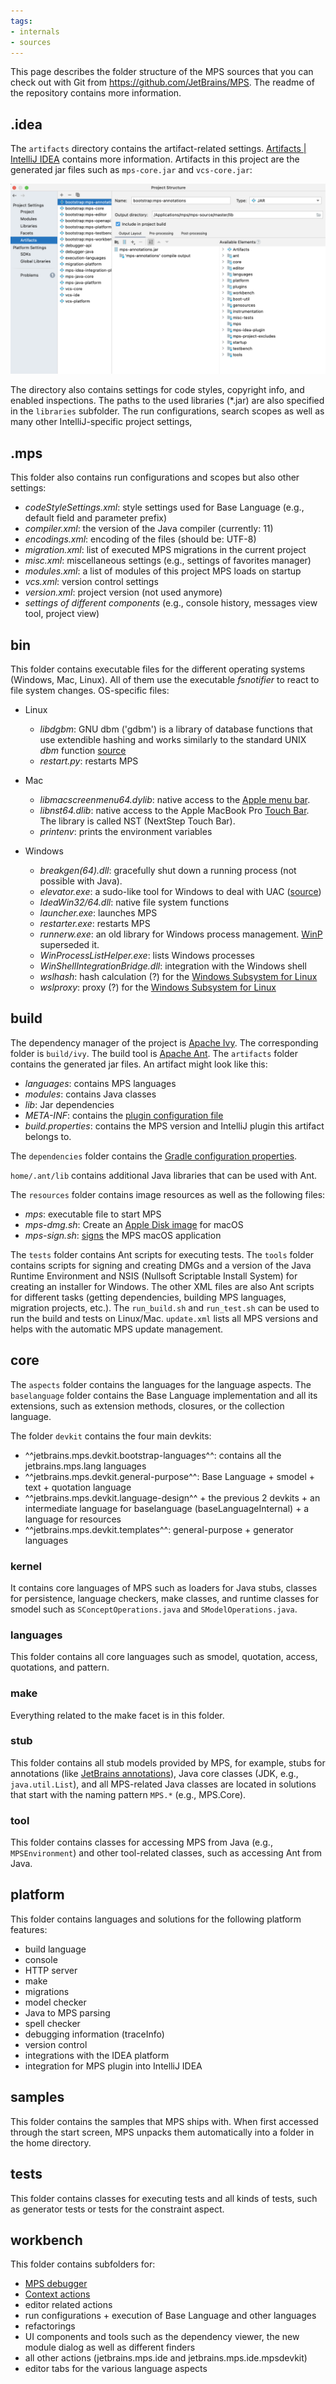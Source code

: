 ```yaml
---
tags:
- internals
- sources
---
```


This page describes the folder structure of the MPS sources that you can check out with Git from https://github.com/JetBrains/MPS.
The readme of the repository contains more information.

## .idea

The `artifacts` directory contains the artifact-related settings. [Artifacts | IntelliJ IDEA](https://www.jetbrains.com/help/idea/working-with-artifacts.html) contains more information. Artifacts in this project are the generated jar files
such as `mps-core.jar` and `vcs-core.jar`:

![mps artifacts dialog](images/mps_artifacts.png)

The directory also contains settings for code styles, copyright info, and enabled inspections. The paths to the used libraries (*.jar) are also specified in the `libraries` subfolder. The run configurations, search scopes as well as
many other IntelliJ-specific project settings,

## .mps

This folder also contains run configurations and scopes but also other settings:

- *codeStyleSettings.xml*: style settings used for Base Language (e.g., default field and parameter prefix)
- *compiler.xml*: the version of the Java compiler (currently: 11)
- *encodings.xml*: encoding of the files (should be: UTF-8)
- *migration.xml*: list of executed MPS migrations in the current project 
- *misc.xml*: miscellaneous settings (e.g., settings of favorites manager)
- *modules.xml*: a list of modules of this project MPS loads on startup
- *vcs.xml*: version control settings
- *version.xml*: project version (not used anymore)
- *settings of different components* (e.g., console history, messages view tool, project view)

## bin

This folder contains executable files for the different operating systems (Windows, Mac, Linux). All of them use the executable *fsnotifier* to react to file system changes. OS-specific files:

- Linux
    - *libdgbm*: GNU dbm ('gdbm') is a library of database functions that use extendible hashing and works similarly to the standard UNIX *dbm* function [source](https://packages.debian.org/de/sid/libgdbm-dev)
    - *restart.py*: restarts MPS

- Mac
    - *libmacscreenmenu64.dylib*: native access to the [Apple menu bar](https://support.apple.com/guide/mac-help/menu-bar-mchlp1446/mac).
    - *libnst64.dlib*: native access to the Apple MacBook Pro [Touch Bar](https://support.apple.com/guide/mac-help/use-the-touch-bar-mchlbfd5b039/mac). The library is called NST (NextStep Touch Bar).
    - *printenv*: prints the environment variables
  
- Windows
    - *breakgen(64).dll*: gracefully shut down a running process (not possible with Java).
    - *elevator.exe*: a sudo-like tool for Windows to deal with UAC ([source](https://stackoverflow.com/questions/53023013/elevator-exe-in-android-studio-update))
    - *IdeaWin32/64.dll*: native file system functions
    - *launcher.exe*: launches MPS
    - *restarter.exe*: restarts MPS
    - *runnerw.exe*: an old library for Windows process management. [WinP](https://github.com/jenkinsci/winp) superseded it.
    - *WinProcessListHelper.exe*: lists Windows processes
    - *WinShellIntegrationBridge.dll*: integration with the Windows shell
    - *wslhash*: hash calculation (?) for the [Windows Subsystem for Linux](https://www.jetbrains.com/help/idea/how-to-use-wsl-development-environment-in-product.html)
    - *wslproxy*: proxy (?) for the [Windows Subsystem for Linux](https://www.jetbrains.com/help/idea/how-to-use-wsl-development-environment-in-product.html)

## build

The dependency manager of the project is [Apache Ivy](https://ant.apache.org/ivy/). The corresponding folder is `build/ivy`.
 The build tool is [Apache Ant](https://ant.apache.org/).
The `artifacts` folder contains the generated jar files. An artifact might look like this:

- *languages*: contains MPS languages
- *modules*: contains Java classes
- *lib*: Jar dependencies
- *META-INF*: contains the [plugin configuration file](https://plugins.jetbrains.com/docs/intellij/plugin-configuration-file.html)
- *build.properties*: contains the MPS version and IntelliJ plugin this artifact belongs to.

The `dependencies` folder contains the [Gradle configuration properties](https://docs.gradle.org/current/userguide/build_environment.html#sec:gradle_configuration_properties).

`home/.ant/lib` contains additional Java libraries that can be used with Ant.

The `resources` folder contains image resources as well as the following files:

- *mps*: executable file to start MPS
- *mps-dmg.sh*: Create an [Apple Disk image](https://www.howtogeek.com/362166/what-is-a-dmg-file-and-how-do-i-use-one/) for macOS
- *mps-sign.sh*: [signs](https://developer.apple.com/library/archive/documentation/Security/Conceptual/CodeSigningGuide/Introduction/Introduction.html) the MPS macOS application

The `tests` folder contains Ant scripts for executing tests.
The `tools` folder contains scripts for signing and creating DMGs and a version of the Java Runtime Environment and NSIS (Nullsoft Scriptable Install System) for creating an installer for Windows.
The other XML files are also Ant scripts for different tasks (getting dependencies, building MPS languages, migration projects, etc.).
The `run_build.sh` and `run_test.sh` can be used to run the build and tests
on Linux/Mac. `update.xml` lists all MPS versions and helps with the automatic MPS update management.

## core

The `aspects` folder contains the languages for the language aspects.
The `baselanguage` folder contains the Base Language implementation and all its extensions, such as extension methods, closures, or the collection language.

The folder `devkit` contains the four main devkits:

- ^^jetbrains.mps.devkit.bootstrap-languages^^: contains all the jetbrains.mps.lang languages
- ^^jetbrains.mps.devkit.general-purpose^^: Base Language + smodel + text +  quotation language
- ^^jetbrains.mps.devkit.language-design^^ + the previous 2 devkits + an intermediate language for baselanguage (baseLanguageInternal) + a language for resources
- ^^jetbrains.mps.devkit.templates^^: general-purpose + generator languages

### kernel

It contains core languages of MPS such as loaders for Java stubs, classes for persistence, language checkers,
make classes, and runtime classes for smodel such as `SConceptOperations.java` and `SModelOperations.java`.  

### languages

This folder contains all core languages such as smodel, quotation, access, quotations, and pattern.

### make

Everything related to the make facet is in this folder.

### stub

This folder contains all stub models provided by MPS, for example, stubs for annotations (like [JetBrains annotations](https://github.com/JetBrains/java-annotations)), Java core classes (JDK, e.g., `java.util.List`), and all MPS-related Java classes are located in solutions that start with the naming pattern `MPS.*` (e.g., MPS.Core).

### tool

This folder contains classes for accessing MPS from Java (e.g., `MPSEnvironment`) and other tool-related classes, such as accessing Ant from Java.

## platform

This folder contains languages and solutions for the following platform features:

- build language
- console
- HTTP server
- make
- migrations
- model checker
- Java to MPS parsing
- spell checker
- debugging information (traceInfo)
- version control
- integrations with the IDEA platform
- integration for MPS plugin into IntelliJ IDEA

## samples

This folder contains the samples that MPS ships with. When first accessed through the start screen, MPS unpacks them automatically into a folder in the home directory.

## tests

This folder contains classes for executing tests and all kinds of tests, such as generator tests or tests for the constraint aspect.

## workbench

This folder contains subfolders for:

- [MPS debugger](https://www.jetbrains.com/help/mps/using-mps-debugger.html)
- [Context actions](https://www.jetbrains.com/help/mps/context-actions-tool.html)
- editor related actions
- run configurations + execution of Base Language and other languages
- refactorings
- UI components and tools such as the dependency viewer, the new module dialog as well as different finders
- all other actions (jetbrains.mps.ide and jetbrains.mps.ide.mpsdevkit)
- editor tabs for the various language aspects